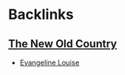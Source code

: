 
# Backlinks
## [The New Old Country](<The New Old Country.md>)
- [Evangeline Louise](<Evangeline Louise.md>)

